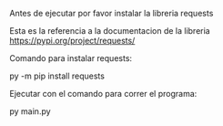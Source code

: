 Antes de ejecutar por favor instalar la libreria requests

Esta es la referencia a la documentacion de la libreria https://pypi.org/project/requests/

Comando para instalar requests:

py -m pip install requests

Ejecutar con el comando para correr el programa:

py main.py
